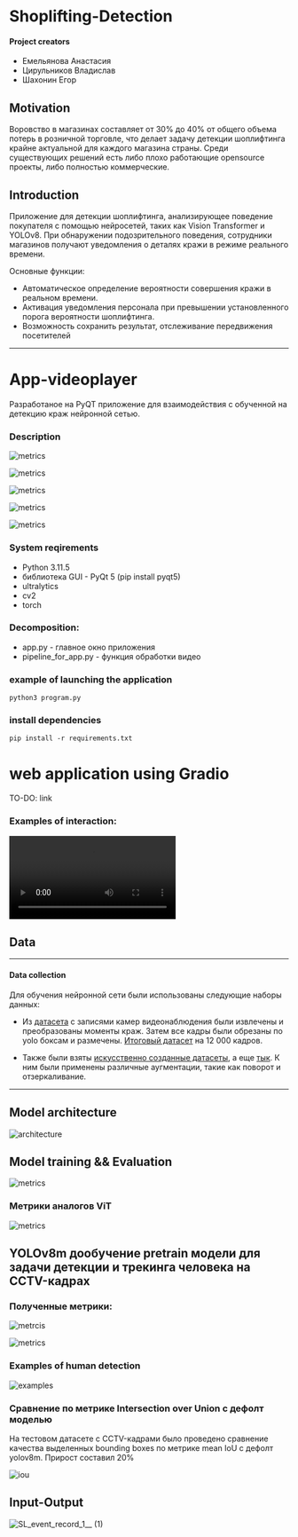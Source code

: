 # Shoplifting-Detection

#### Project creators
-  Емельянова Анастасия
-  Цирульников Владислав
-  Шахонин Егор

## Motivation

Воровство в магазинах составляет от 30% до 40% от общего объема потерь в розничной торговле, что делает задачу детекции шоплифтинга крайне актуальной для каждого магазина страны. Среди существующих решений есть либо плохо работающие opensource проекты, либо полностью коммерческие.


## Introduction 

Приложение для детекции шоплифтинга, анализирующее поведение покупателя с помощью нейросетей, таких как Vision Transformer и YOLOv8. При обнаружении подозрительного поведения, сотрудники магазинов получают уведомления о деталях кражи в режиме реального времени. 

Основные функции: 
- Автоматическое определение вероятности совершения кражи в реальном времени.
- Активация уведомления персонала при превышении установленного порога вероятности шоплифтинга.
- Возможность сохранить результат, отслеживание передвижения посетителей

---


# App-videoplayer

Разработаное на PyQT приложение для взаимодействия с обученной на детекцию краж нейронной сетью. 

### Description

![metrics](https://github.com/trueuser3/ML_project_2_course/blob/AnastasiaEmelyanova/samples/player1.jpg)

![metrics](https://github.com/trueuser3/ML_project_2_course/blob/AnastasiaEmelyanova/samples/player2.jpg)

![metrics](https://github.com/trueuser3/ML_project_2_course/blob/AnastasiaEmelyanova/samples/player3.jpg)

![metrics](https://github.com/trueuser3/ML_project_2_course/blob/AnastasiaEmelyanova/samples/player4.jpg)

![metrics](https://github.com/trueuser3/ML_project_2_course/blob/AnastasiaEmelyanova/samples/player5.jpg)

### System reqirements

+   Python 3.11.5
+   библиотека GUI - PyQt 5 (pip install pyqt5)
+   ultralytics
+   cv2
+   torch

### Decomposition:

 + app.py - главное окно приложения
 + pipeline_for_app.py - функция обработки видео

### example of launching the application
    python3 program.py

### install dependencies 
    pip install -r requirements.txt
    
# web application using Gradio

TO-DO: link


### Examples of interaction:

![example](https://github.com/trueuser3/ML_project_2_course/blob/AnastasiaEmelyanova/samples/video_result.mp4)

## Data 
---
#### Data collection

Для обучения нейронной сети были использованы следующие наборы данных:

- Из [датасета](https://disk.yandex.ru/d/_vjY_E84Bs1p-Q) с записями камер видеонаблюдения были извлечены и преобразованы моменты краж. Затем все кадры были обрезаны по yolo боксам и размечены. [Итоговый датасет](https://drive.google.com/drive/folders/1YTx-Rj6D7dj0WFRjYTJHJ6_gOz8KsCh5) на 12 000 кадров.
  
- Также были взяты [искусственно созданные датасеты](https://universe.roboflow.com/theft-detection-poc/shoplifting-detection-tqzfb/dataset/1), а еще [тык](https://universe.roboflow.com/vit-oru5x/shoplifting_theft_detection2/dataset/7). К ним были применены различные аугментации, такие как поворот и отзеркаливание.

---

## Model architecture

![architecture](https://github.com/trueuser3/ML_project_2_course/blob/AnastasiaEmelyanova/image.png)

## Model training && Evaluation

![metrics](https://github.com/trueuser3/ML_project_2_course/blob/AnastasiaEmelyanova/samples/image.png)

### Метрики аналогов ViT

![metrics](https://github.com/trueuser3/ML_project_2_course/blob/AnastasiaEmelyanova/samples/screen.png)

## YOLOv8m дообучение pretrain модели для задачи детекции и трекинга человека на CCTV-кадрах

### Полученные метрики:

![metrcis](https://github.com/trueuser3/ML_project_2_course/blob/AnastasiaEmelyanova/samples/results.png)

![metrics](https://github.com/trueuser3/ML_project_2_course/blob/AnastasiaEmelyanova/samples/R_curve.png)

### Examples of human detection

![examples](https://github.com/trueuser3/ML_project_2_course/blob/AnastasiaEmelyanova/samples/train_batch5880.jpg)

### Сравнение по метрике Intersection over Union c дефолт моделью

На тестовом датасете с CCTV-кадрами было проведено сравнение качества выделенных bounding boxes по метрике mean IoU с дефолт yolov8m. Прирост составил 20%

![iou](https://github.com/trueuser3/ML_project_2_course/blob/AnastasiaEmelyanova/samples/iou_metrics.jpg)


## Input-Output
![SL_event_record_1__ (1)](https://github.com/trueuser3/ML_project_2_course/blob/AnastasiaEmelyanova/samples/output/output_grad_1.gif)
